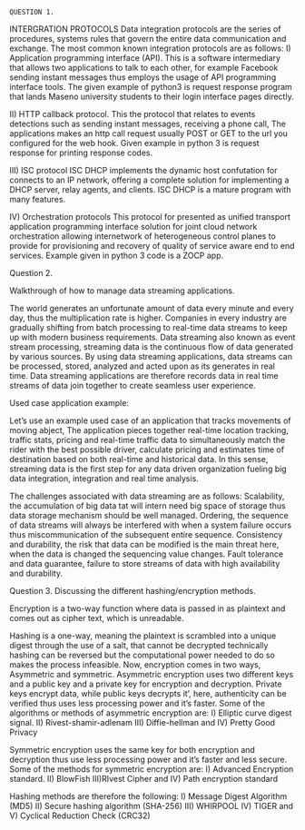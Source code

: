 	QUESTION 1.
INTERGRATION PROTOCOLS
Data integration protocols are the series of procedures, systems rules that govern the entire data communication and exchange.
The most common known integration protocols are as follows:
I)	Application programming interface (API).
This is a software intermediary that allows two applications to talk to each other, for example Facebook sending instant messages thus employs the usage of API programming interface tools.
The given example of python3 is request response program that lands Maseno university students to their login interface pages directly.


II)	 HTTP callback protocol.
This the protocol that relates to events detections such as sending instant messages, receiving a phone call,
The applications makes an http call request usually POST or GET to the url you configured for the web hook.
Given example in python 3 is request response for printing response codes.


III)	ISC protocol 
ISC DHCP implements the dynamic host confutation for connects to an IP network, offering a complete solution for implementing a DHCP server, relay agents, and clients.
ISC DHCP is a mature program with many features.

IV)	Orchestration protocols
This protocol for presented as unified transport application programming interface solution for joint cloud network orchestration allowing internetwork of heterogeneous control planes to provide for provisioning and recovery of quality of service aware end to end services.
Example given in python 3 code is a ZOCP app.




Question 2.

Walkthrough of how to manage data streaming applications.


The world generates an unfortunate amount of data every minute and every day, thus the multiplication rate is higher.
Companies in every industry are gradually shifting from batch processing to real-time data streams to keep up with modern business requirements.
Data streaming also known as event stream processing, streaming data is the continuous flow of data generated by various sources.
By using data streaming applications, data streams can be processed, stored, analyzed and acted upon as its generates in real time.
Data streaming applications are therefore records data in real time streams of data join together to create seamless user experience.

Used case application example:

Let’s use an example used case of an application that tracks movements of moving abject,
The application pieces together real-time location tracking, traffic stats, pricing and real-time traffic data to simultaneously match the rider with the best possible driver, calculate pricing and estimates time of destination based on both real-time and historical data.
In this sense, streaming data is the first step for any data driven organization fueling big data integration, integration and real time analysis.

The challenges associated with data streaming are as follows:
Scalability, the accumulation of big data tat will intern need big space of storage thus data storage mechanism should be well managed.
Ordering, the sequence of data streams will always be interfered with when a system failure occurs thus miscommunication of the subsequent entire sequence.
Consistency and durability, the risk that data can be modified is the main threat here, when the data is changed the sequencing value changes.
Fault tolerance and data guarantee, failure to store streams of data with high availability and durability.



Question 3.
Discussing the different hashing/encryption methods.

Encryption is a two-way function where data is passed in as plaintext and comes out as cipher text, which is unreadable.

Hashing is a one-way, meaning the plaintext is scrambled into a unique digest through the use of a salt, that cannot be decrypted technically hashing can be reversed but the computational power needed  to do so makes  the process infeasible.
Now, encryption comes in two ways,
Asymmetric and symmetric.
Asymmetric encryption uses two different keys and a public key and a private key for encryption and decryption.
Private keys encrypt data, while public keys decrypts it’, here, authenticity can be verified thus uses less processing power and it’s faster.
Some of the algorithms or methods of asymmetric encryption are:
I)	Elliptic curve digest signal.
II)	Rivest-shamir-adlenam
III)	Diffie-hellman and
IV)	Pretty Good Privacy

Symmetric encryption uses the same key for both encryption and decryption thus use less processing power and it’s faster and less secure.
Some of the methods for symmetric encryption are:
I) Advanced Encryption standard.
II) BlowFish
III)RIvest Cipher and
IV) Path encryption standard

Hashing methods are therefore the following:
I) Message Digest Algorithm (MD5)
II) Secure hashing algorithm (SHA-256)
III) WHIRPOOL
IV) TIGER and 
V) Cyclical Reduction Check (CRC32)
























	
